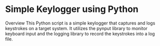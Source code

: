 # Simple Keylogger using Python
Overview
This Python script is a simple keylogger that captures and logs keystrokes on a target system. It utilizes the pynput library to monitor keyboard input and the logging library to record the keystrokes into a log file.
